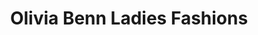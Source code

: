 ---
title: "Olivia Benn Ladies Fashions"
url: /bury-st-edmunds/olivia-benn-ladies-fashions/
shop: Kleidung
---